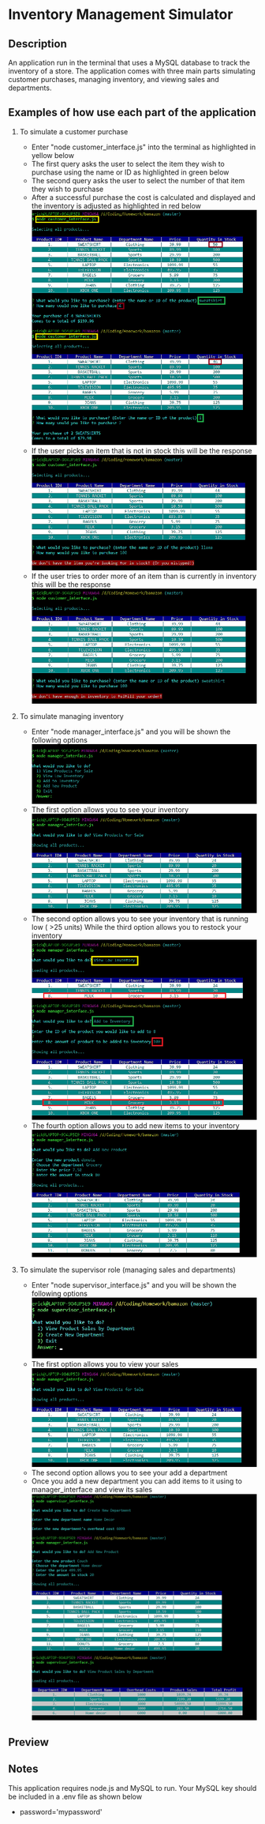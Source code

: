 # Inventory Management Simulator


## Description

An application run in the terminal that uses a MySQL database to track the inventory of a store. The application comes with three main parts simulating customer purchases, managing inventory, and viewing sales and departments.

## Examples of how use each part of the application

1. To simulate a customer purchase
    * Enter "node customer_interface.js" into the terminal as highlighted in yellow below
    * The first query asks the user to select the item they wish to purchase using the name or ID as highlighted in green below
    * The second query asks the user to select the number of that item they wish to purchase
    * After a successful purchase the cost is calculated and displayed and the inventory is adjusted as highlighted in red below
    ![Screenshot](Images/Customer-Interface.png)
    * If the user picks an item that is not in stock this will be the response
    ![Screenshot](Images/not-in-stock.png)
    * If the user tries to order more of an item than is currently in inventory this will be the response
    ![Screenshot](Images/not-enough-inventory.png)
   
   
 2. To simulate managing inventory
    * Enter "node manager_interface.js" and you will be shown the following options
    ![Screenshot](Images/manager-interface.png)
    * The first option allows you to see your inventory
    ![Screenshot](Images/view-inventory.png)
    * The second option allows you to see your inventory that is running low ( >25 units)
      While the third option allows you to restock your inventory 
    ![Screenshot](Images/low-add-inventory.png)
    * The fourth option allows you to add new items to your inventory
    ![Screenshot](Images/add-product.png)
    
 3. To simulate the supervisor role (managing sales and departments)
    * Enter "node supervisor_interface.js" and you will be shown the following options
    ![Screenshot](Images/supervisor_interface.png)
    * The first option allows you to view your sales
    ![Screenshot](Images/view-inventory.png)
    * The second option allows you to see your add a department
    * Once you add a new department you can add items to it using to manager_interface and view its sales
    ![Screenshot](Images/add-department.png)
  


## Preview


## Notes

This application requires node.js and MySQL to run. Your MySQL key should be included in a .env file as shown below

  * password='mypassword'
